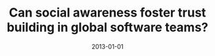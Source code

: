 ---
title: "Can social awareness foster trust building in global software teams?"
collection: publications
category: conferences
permalink: /publication/2013-01-01-Can-social-awareness-foster-trust-building-in-global-software-teams
date: 2013-01-01
venue: 'In Proc. of the 2013 International Workshop on Social Software Engineering, SSE 2013, Saint Petersburg, Russia, August 18, 2013'
paperurl: 'https://doi.org/10.1145/2501535.2501538'
citation: ' Fabio Calefato,  Filippo Lanubile,  Francesco Sportelli, &quot;Can social awareness foster trust building in global software teams?.&quot; <i>In Proc. of the 2013 International Workshop on Social Software Engineering, SSE 2013, Saint Petersburg, Russia, August 18, 2013</i>, 2013. DOI: <a href="https://doi.org/10.1145/2501535.2501538">10.1145/2501535.2501538</a>.'
doi: 10.1145/2501535.2501538'
---